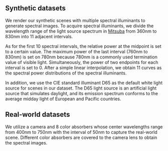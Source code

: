 ## Synthetic datasets

We render our synthetic scenes with multiple spectral illuminants to generate spectral images. To acquire spectral illuminants, we divide the wavelength range of the light source spectrum in [Mitsuba](https://www.mitsuba-renderer.org/) from 360nm to 830nm into 11 adjacent intervals.

As for the first 10 spectral intervals, the relative power at the midpoint is set to a certain value. The maximum power of the last interval (760nm to 830nm) is set on 780nm because 780nm is a commonly used termination value of visible light. Simultaneously, the power of two endpoints for each interval is set to 0. After a simple linear interpolation, we obtain 11 curves as the spectral power distributions of the spectral illuminants.

In addition, we use the CIE standard illuminant D65 as the default white light source for scenes in our dataset. The D65 light source is an artificial light source that simulates daylight, and its emission spectrum conforms to the average midday light of European and Pacific countries. 


## Real-world datasets

We utilize a camera and 8 color absorbers whose center wavelengths range from 400nm to 750nm with the interval of 50nm to capture the real-world scene. Different color absorbers are covered to the camera lens to obtain the spectral images.

